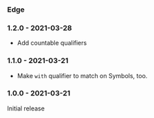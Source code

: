 ### Edge


### 1.2.0 - 2021-03-28

- Add countable qualifiers

### 1.1.0 - 2021-03-21

- Make `with` qualifier to match on Symbols, too.

### 1.0.0 - 2021-03-21

Initial release
